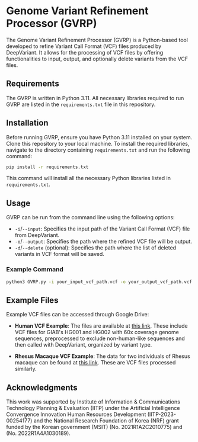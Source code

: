 # Genome Variant Refinement Processor (GVRP)

The Genome Variant Refinement Processor (GVRP) is a Python-based tool developed to refine Variant Call Format (VCF) files produced by DeepVariant. It allows for the processing of VCF files by offering functionalities to input, output, and optionally delete variants from the VCF files.

## Requirements

The GVRP is written in Python 3.11. All necessary libraries required to run GVRP are listed in the `requirements.txt` file in this repository.

## Installation

Before running GVRP, ensure you have Python 3.11 installed on your system. Clone this repository to your local machine. To install the required libraries, navigate to the directory containing `requirements.txt` and run the following command:

```bash
pip install -r requirements.txt
```

This command will install all the necessary Python libraries listed in `requirements.txt`.

## Usage

GVRP can be run from the command line using the following options:

- `-i`/`--input`: Specifies the input path of the Variant Call Format (VCF) file from DeepVariant.
- `-o`/`--output`: Specifies the path where the refined VCF file will be output.
- `-d`/`--delete` (optional): Specifies the path where the list of deleted variants in VCF format will be saved.

### Example Command

```bash
python3 GVRP.py -i your_input_vcf_path.vcf -o your_output_vcf_path.vcf -d your_deleted_vcf_path.vcf
```

## Example Files

Example VCF files can be accessed through Google Drive:

- **Human VCF Example**: The files are available at [this link](https://drive.google.com/drive/folders/1CddCgFMFvMPaHo6t_eZ5k2TbM_S29Zhi?usp=sharing). These include VCF files for GIAB's HG001 and HG002 with 60x coverage genome sequences, preprocessed to exclude non-human-like sequences and then called with DeepVariant, organized by variant type.

- **Rhesus Macaque VCF Example**: The data for two individuals of Rhesus macaque can be found at [this link](https://drive.google.com/drive/folders/1CddCgFMFvMPaHo6t_eZ5k2TbM_S29Zhi?usp=sharing). These are VCF files processed similarly.

## Acknowledgments

This work was supported by Institute of Information & Communications Technology Planning & Evaluation (IITP) under the Artificial Intelligence Convergence Innovation Human Resources Development (IITP-2023-00254177) and the National Research Foundation of Korea (NRF) grant funded by the Korean government (MSIT) (No. 2021R1A2C2010775) and  (No. 2022R1A4A1030189).
